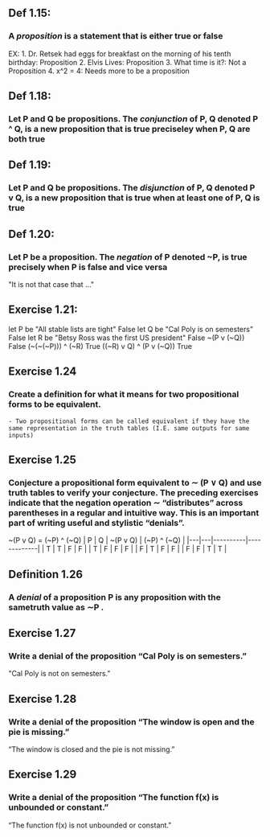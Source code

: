 ## Def 1.15:
### A _proposition_ is a statement that is either true or false
EX:
        1. Dr. Retsek had eggs for breakfast on the morning of his tenth birthday: Proposition
        2. Elvis Lives: Proposition
        3. What time is it?: Not a Proposition
        4. x^2 = 4: Needs more to be a proposition

## Def 1.18:
### Let P and Q be propositions. The _conjunction_ of P, Q denoted P ^ Q, is a new proposition that is true preciseley when P, Q are  both true

## Def 1.19:
### Let P and Q be propositions. The _disjunction_ of P, Q denoted P v Q, is a new proposition that is true when at least one of P, Q is true

## Def 1.20:
### Let P be a proposition. The _negation_ of P denoted ~P, is true precisely when P is false and vice versa
"It is not that case that ..."

## Exercise 1.21:
let P be "All stable lists are tight"             False
let Q be "Cal Poly is on semesters"               False
let R be "Betsy Ross was the first US president"  False
~(P v (~Q))
    False
(~(~(~P))) ^ (~R)
    True
((~R) v Q) ^ (P v (~Q))
    True

## Exercise 1.24
### Create a definition for what it means for two propositional forms to be equivalent.
    - Two propositional forms can be called equivalent if they have the same representation in the truth tables (I.E. same outputs for same inputs)

## Exercise 1.25
### Conjecture a propositional form equivalent to ∼ (P ∨ Q) and use truth tables to verify your conjecture. The preceding exercises indicate that the negation operation ∼ “distributes” across parentheses in a regular and intuitive way. This is an important part of writing useful and stylistic “denials”.
~(P v Q) = (~P) ^ (~Q)
| P | Q | ~(P v Q) | (~P) ^ (~Q) |
|---|---|----------|-------------|
| T | T | F        | F           |
| T | F | F        | F           |
| F | T | F        | F           |
| F | F | T        | T           |

## Definition 1.26
### A _denial_ of a proposition P is any proposition with the sametruth value as ∼P .

## Exercise 1.27
### Write a denial of the proposition “Cal Poly is on semesters.”
"Cal Poly is not on semesters."

## Exercise 1.28
### Write a denial of the proposition “The window is open and the pie is missing.”
“The window is closed and the pie is not missing.”

## Exercise 1.29
### Write a denial of the proposition “The function f(x) is unbounded or constant.”
“The function f(x) is not unbounded or constant."
